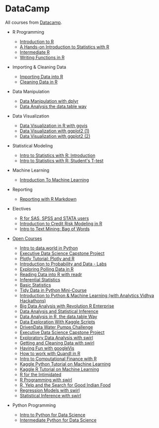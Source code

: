 # DataCamp

All courses from [Datacamp](https://www.datacamp.com "Datacamp Homepage").

* R Programming
	* [Introduction to R](https://www.datacamp.com/courses/free-introduction-to-r)
	* [A Hands-on Introduction to Statistics with R](https://www.datacamp.com/introduction-to-statistics)
	* [Intermediate R](https://www.datacamp.com/courses/intermediate-r)
	* [Writing Functions in R](https://www.datacamp.com/courses/writing-functions-in-r)

* Importing & Cleaning Data
	* [Importing Data into R](https://www.datacamp.com/courses/importing-data-into-r)
	* [Cleaning Data in R](https://www.datacamp.com/courses/cleaning-data-in-r)

* Data Manipulation
	* [Data Manipulation with dplyr](https://www.datacamp.com/courses/dplyr-data-manipulation-r-tutorial)
	* [Data Analysis the data.table way](https://www.datacamp.com/courses/data-table-data-manipulation-r-tutorial)

* Data Visualization
	* [Data Visualization in R with ggvis](https://www.datacamp.com/courses/ggvis-data-visualization-r-tutorial)
	* [Data Visualization with ggplot2 (1)](https://www.datacamp.com/courses/data-visualization-with-ggplot2-1)
	* [Data Visualization with ggplot2 (2)](https://www.datacamp.com/courses/data-visualization-with-ggplot2-2)

* Statistical Modeling
	* [Intro to Statistics with R: Introduction]()
	* [Intro to Statistics with R: Student's T-test]()

* Machine Learning
	* [Introduction To Machine Learning](https://www.datacamp.com/courses/introduction-to-machine-learning-with-r)

* Reporting
	* [Reporting with R Markdown](https://www.datacamp.com/courses/reporting-with-r-markdown)

* Electives
	* [R for SAS, SPSS and STATA users](https://www.datacamp.com/courses/r-for-sas-spss-and-stata-users-r-tutorial)
	* [Introduction to Credit Risk Modeling in R](https://www.datacamp.com/courses/introduction-to-credit-risk-modeling-in-r)
	* [Intro to Text Mining: Bag of Words]( )

* [Open Courses](https://www.datacamp.com/community/open-courses)
 	* [Intro to data.world in Python](https://www.datacamp.com/community/open-courses/intro-to-dataworld-in-python)
	* [Executive Data Science Capstone Project](https://www.datacamp.com/community/open-courses/executive-data-science-capstone-project)
	* [Plotly Tutorial: Plotly and R](https://www.datacamp.com/community/open-courses/plotly-tutorial-plotly-and-r)
	* [Introduction to Probability and Data - Labs](https://www.datacamp.com/community/open-courses/introduction-to-probability-and-data-labs)
	* [Exploring Polling Data in R](https://www.datacamp.com/community/open-courses/exploring-polling-data-in-r)
	* [Reading Data into R with readr](https://www.datacamp.com/community/open-courses/reading-data-into-r-with-readr)
	* [Inferential Statistics](https://www.datacamp.com/community/open-courses/inferential-statistics)
	* [Basic Statistics](https://www.datacamp.com/community/open-courses/basic-statistics)
	* [Tidy Data in Python Mini-Course](https://www.datacamp.com/community/open-courses/tidy-data-in-python-mini-course)
	* [Introduction to Python & Machine Learning (with Analytics Vidhya Hackathons)](https://www.datacamp.com/community/open-courses/introduction-to-python-machine-learning-with-analytics-vidhya-hackathons)
	* [Big Data Analysis with Revolution R Enterprise](https://www.datacamp.com/courses/big-data-revolution-r-enterprise-tutorial)
	* [Data Analysis and Statistical Inference](https://www.datacamp.com/courses/statistical-inference-and-data-analysis)
	* [Data Analysis in R, the data.table Way](https://www.datacamp.com/courses/drivendata-water-pumps-challenge)
	* [Data Exploration With Kaggle Scripts](https://www.datacamp.com/courses/data-exploration-with-kaggle-scripts)
	* [DrivenData Water Pumps Challenge](https://www.datacamp.com/courses/drivendata-water-pumps-challenge)
	* [Executive Data Science Capstone Project](https://www.datacamp.com/courses/executive-data-science-capstone-project)
	* [Exploratory Data Analysis with swirl](https://www.datacamp.com/courses/exploratory-data-analysis-with-swirl)
	* [Getting and Cleaning Data with swirl](https://www.datacamp.com/courses/getting-and-cleaning-data-with-swirl)
	* [Having Fun with googleVis](https://www.datacamp.com/courses/having-fun-with-googlevis)
	* [How to work with Quandl in R](https://www.datacamp.com/courses/quandl-r-tutorial)
	* [Intro to Computational Finance with R](https://www.datacamp.com/courses/computational-finance-and-financial-econometrics-with-r)
	* [Kaggle Python Tutorial on Machine Learning](https://www.datacamp.com/courses/kaggle-python-tutorial-on-machine-learning)
	* [Kaggle R Tutorial on Machine Learning](https://www.datacamp.com/courses/kaggle-r-tutorial-on-machine-learning)
	* [R for the Intimidated](https://www.datacamp.com/courses/r-for-the-intimidated)
	* [R Programming with swirl](https://www.datacamp.com/courses/r-programming-with-swirl)
	* [R, Yelp and the Search for Good Indian Food](https://www.datacamp.com/courses/r-yelp-and-the-search-for-good-indian-food)
	* [Regression Models with swirl](https://www.datacamp.com/courses/regression-models-with-swirl)
	* [Statistical Inference with swirl](https://www.datacamp.com/courses/statistical-inference-with-swirl)

* Python Programming
	* [Intro to Python for Data Science](https://www.datacamp.com/courses/intro-to-python-for-data-science)
	* [Intermediate Python for Data Science](https://www.datacamp.com/courses/intermediate-python-for-data-science)
